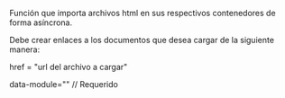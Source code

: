 Función que importa archivos html en sus respectivos contenedores de forma asíncrona.

Debe crear enlaces a los documentos que desea cargar de la siguiente manera:

href = "url del archivo a cargar"

data-module="" // Requerido
